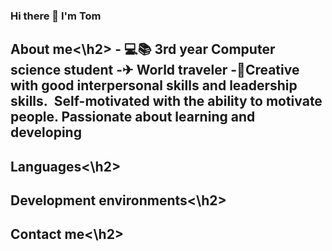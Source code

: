 ### Hi there 👋 I'm Tom

<h2>About me<\h2>
- 💻📚 3rd year Computer science student
-✈ World traveler
-🦾Creative with good interpersonal skills and leadership skills.  Self-motivated with the ability to motivate people. Passionate about learning and developing

<h2>Languages<\h2>



<h2>Development environments<\h2>



<h2>Contact me<\h2>
<i class="fa fa-linkedin-square" style="font-size:36px" url:("https://www.linkedin.com/in/tom-ben-hamo-2b62b1168/")></i>


